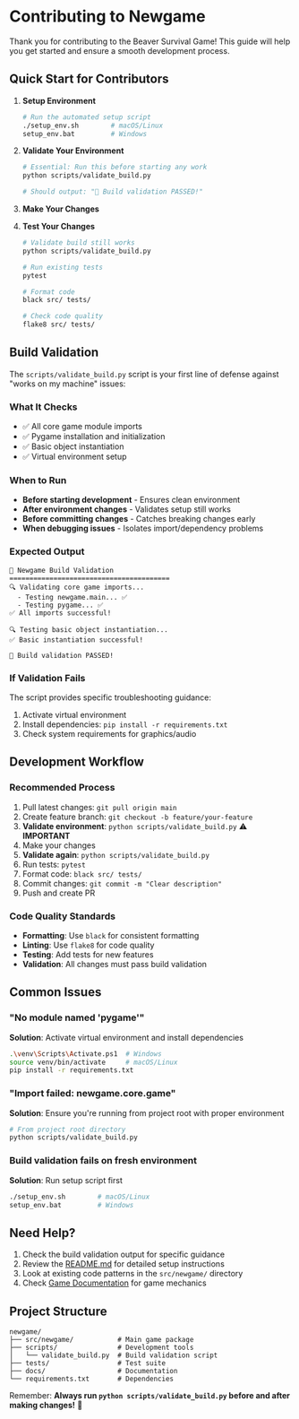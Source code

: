 # Contributing to Newgame

Thank you for contributing to the Beaver Survival Game! This guide will help you get started and ensure a smooth development process.

## Quick Start for Contributors

1. **Setup Environment**
   ```bash
   # Run the automated setup script
   ./setup_env.sh        # macOS/Linux
   setup_env.bat         # Windows
   ```

2. **Validate Your Environment**
   ```bash
   # Essential: Run this before starting any work
   python scripts/validate_build.py

   # Should output: "🎉 Build validation PASSED!"
   ```

3. **Make Your Changes**

4. **Test Your Changes**
   ```bash
   # Validate build still works
   python scripts/validate_build.py

   # Run existing tests
   pytest

   # Format code
   black src/ tests/

   # Check code quality
   flake8 src/ tests/
   ```

## Build Validation

The `scripts/validate_build.py` script is your first line of defense against "works on my machine" issues:

### What It Checks
- ✅ All core game module imports
- ✅ Pygame installation and initialization
- ✅ Basic object instantiation
- ✅ Virtual environment setup

### When to Run
- **Before starting development** - Ensures clean environment
- **After environment changes** - Validates setup still works
- **Before committing changes** - Catches breaking changes early
- **When debugging issues** - Isolates import/dependency problems

### Expected Output
```
🚀 Newgame Build Validation
========================================
🔍 Validating core game imports...
  - Testing newgame.main... ✅
  - Testing pygame... ✅
✅ All imports successful!

🔍 Testing basic object instantiation...
✅ Basic instantiation successful!

🎉 Build validation PASSED!
```

### If Validation Fails
The script provides specific troubleshooting guidance:
1. Activate virtual environment
2. Install dependencies: `pip install -r requirements.txt`
3. Check system requirements for graphics/audio

## Development Workflow

### Recommended Process
1. Pull latest changes: `git pull origin main`
2. Create feature branch: `git checkout -b feature/your-feature`
3. **Validate environment**: `python scripts/validate_build.py` ⚠️ **IMPORTANT**
4. Make your changes
5. **Validate again**: `python scripts/validate_build.py`
6. Run tests: `pytest`
7. Format code: `black src/ tests/`
8. Commit changes: `git commit -m "Clear description"`
9. Push and create PR

### Code Quality Standards
- **Formatting**: Use `black` for consistent formatting
- **Linting**: Use `flake8` for code quality
- **Testing**: Add tests for new features
- **Validation**: All changes must pass build validation

## Common Issues

### "No module named 'pygame'"
**Solution**: Activate virtual environment and install dependencies
```bash
.\venv\Scripts\Activate.ps1  # Windows
source venv/bin/activate     # macOS/Linux
pip install -r requirements.txt
```

### "Import failed: newgame.core.game"
**Solution**: Ensure you're running from project root with proper environment
```bash
# From project root directory
python scripts/validate_build.py
```

### Build validation fails on fresh environment
**Solution**: Run setup script first
```bash
./setup_env.sh        # macOS/Linux
setup_env.bat         # Windows
```

## Need Help?

1. Check the build validation output for specific guidance
2. Review the [README.md](README.md) for detailed setup instructions
3. Look at existing code patterns in the `src/newgame/` directory
4. Check [Game Documentation](docs/GAME_README.md) for game mechanics

## Project Structure

```
newgame/
├── src/newgame/           # Main game package
├── scripts/               # Development tools
│   └── validate_build.py  # Build validation script
├── tests/                 # Test suite
├── docs/                  # Documentation
└── requirements.txt       # Dependencies
```

Remember: **Always run `python scripts/validate_build.py` before and after making changes!** 🚀

